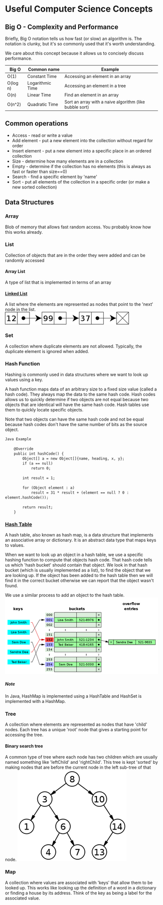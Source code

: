 # Useful Computer Science Concepts

## Big O - Complexity and Performance
Briefly, Big O notation tells us how fast (or slow) an algorithm is. The
notation is clunky, but it's so commonly used that it's worth understanding.

We care about this concept because it allows us to concisely discuss performance.

| Big O    | Common name      | Example                                                 |
|----------|------------------|---------------------------------------------------------|
| O(1)     | Constant Time    | Accessing an element in an array                        |
| O(log n) | Logarithmic Time | Accessing an element in a tree                          |
| O(n)     | Linear Time      | Find an element in an array                             |
| O(n^2)   | Quadratic Time   | Sort an array with a naive algorithm (like bubble sort) |   

## Common operations
* Access - read or write a value
* Add element - put a new element into the collection without regard for order
* Insert element - put a new element into a specific place in an ordered collection
* Size - determine how many elements are in a collection
* Empty - determine if the collection has no elements (this is always as fast or faster than size==0)
* Search - find a specific element by 'name'
* Sort - put all elements of the collection in a specific order (or make a new sorted collection)

## Data Structures
### Array
Blob of memory that allows fast random access. You probably know how this works already.
### List
Collection of objects that are in the order they were added and can be randomly
accessed

#### Array List
A type of list that is implemented in terms of an array

#### [Linked List](https://en.wikipedia.org/wiki/Linked_list)
A list where the elements are represented as nodes that point to the 'next'
node in the list.
![Linked List Example](src/main/resources/linkedlist.png)
### Set
A collection where duplicate elements are not allowed. Typically, the duplicate
element is ignored when added.
### Hash Function
Hashing is commonly used in data structures where we want to look up values
using a key.

A hash function maps data of an arbitrary size to a fixed size value (called a
hash code). They always map the data to the same hash code. Hash codes allows
us to quickly determine if two objects are not equal because two objects that
are identical will have the same hash code. Hash tables use them to quickly locate
specific objects.

Note that two objects can have the same hash code and not be equal because hash codes
don't have the same number of bits as the source object.
```
Java Example

	@Override
	public int hashCode() {
		Object[] a = new Object[]{name, heading, x, y};
		if (a == null)
		    return 0;

		int result = 1;

		for (Object element : a)
		    result = 31 * result + (element == null ? 0 : element.hashCode());

		return result;
	}
```

### [Hash Table](https://en.wikipedia.org/wiki/Hash_table)
A hash table, also known as hash map, is a data structure that implements an
associative array or dictionary. It is an abstract data type that maps keys to values.

When we want to look up an object in a hash table, we use a specific hashing function
to compute that objects hash code. That hash code tells us which 'hash bucket' should contain
that object. We look in that hash bucket (which is usually implemented as a list), to find
the object that we are looking up. If the object has been added to the hash table then we
will find it in the correct bucket otherwise we can report that the object wasn't found.

We use a similar process to add an object to the hash table.
![Hash Table Example](src/main/resources/hashtable.png)

##### Note
In Java, HashMap is implemented using a HashTable and HashSet is implemented with a HashMap.
### Tree
A collection where elements are represented as nodes that have 'child' nodes.
Each tree has a unique 'root' node that gives a starting point for accessing
the tree.

#### Binary search tree
A common type of tree where each node has two children which are usually named
something like 'leftChild' and 'rightChild'. This tree is kept 'sorted' by
making nodes that are before the current node in the left sub-tree of that node.
![Binary Search Tree Example](src/main/resources/binarysearchtree.png)


### Map
A collection where values are associated with 'keys' that allow them to be
looked up. This works like looking up the definition of a word in a
dictionary or finding a house by its address. Think of the key as being a label
for the associated value.

